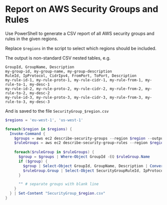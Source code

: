 # Report on AWS Security Groups and Rules

Use PowerShell to generate a CSV report of all AWS security groups and rules in the given regions.

Replace `$regions` in the script to select which regions should be included.

The output is non-standard CSV nested tables, e.g.

```
GroupId, GroupName, Description 
my-group-id, my-group-name, my-group-description
RuleId, IpProtocol, CidrIpv4, FromPort, ToPort, Description
my-rule-id-1, my-rule-proto-1, my-rule-cidr-1, my-rule-from-1, my-rule-to-1, my-desc-1
my-rule-id-2, my-rule-proto-2, my-rule-cidr-2, my-rule-from-2, my-rule-to-2, my-desc-2
my-rule-id-3, my-rule-proto-3, my-rule-cidr-3, my-rule-from-3, my-rule-to-3, my-desc-3
```

And is saved to the file `SecurityGroup_$region.csv`

```powershell
$regions = 'eu-west-1', 'us-west-1'

foreach($region in $regions) {
  Invoke-Command {
    $groups = aws ec2 describe-security-groups --region $region --output json --no-paginate | ConvertFrom-Json | Select-Object -ExpandProperty SecurityGroups
    $ruleGroups = aws ec2 describe-security-group-rules --region $region --output json --no-paginate | ConvertFrom-Json | Select-Object -ExpandProperty SecurityGroupRules | Group-Object GroupId
    
    foreach($ruleGroup in $ruleGroups) {
      $group = $groups | Where-Object GroupId -EQ $ruleGroup.Name
      if ($group) {
        $group | Select-Object GroupId, GroupName, Description | ConvertTo-Csv -NoTypeInformation        
        $ruleGroup.Group | Select-Object SecurityGroupRuleId, IpProtocol, CidrIpv4, FromPort, ToPort, Description | ConvertTo-Csv -NoTypeInformation        
      }

      "" # separate groups with blank line
    }
  } | Set-Content "SecurityGroup_$region.csv"  
}
```
